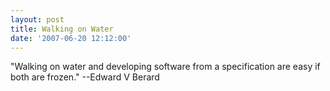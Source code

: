 ```yaml
---
layout: post
title: Walking on Water
date: '2007-06-20 12:12:00'
---
```


"Walking on water and developing software from a specification are easy if both are frozen." --Edward V Berard<br>